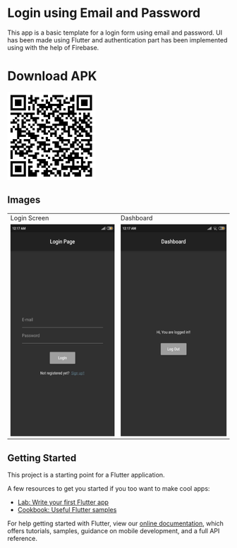# Login using Email and Password

This app is a basic template for a login form using email and password. UI has been made using Flutter and authentication part has been implemented using with the help of Firebase.

# Download APK
![alt](https://github.com/ssreeramj/Flutter-Basic-Login-Form/blob/master/download.png)

## Images
<table>
  <tr>
    <td>Login Screen</td>
     <td>Dashboard</td>
  </tr>
  <tr>
    <td><img src="images/loginpage.jpg" width=270 height=480></td>
    <td><img src="images/dashboard.jpg" width=270 height=480></td>
  </tr>
 </table>

## Getting Started

This project is a starting point for a Flutter application.

A few resources to get you started if you too want to make cool apps:

- [Lab: Write your first Flutter app](https://flutter.dev/docs/get-started/codelab)
- [Cookbook: Useful Flutter samples](https://flutter.dev/docs/cookbook)

For help getting started with Flutter, view our
[online documentation](https://flutter.dev/docs), which offers tutorials,
samples, guidance on mobile development, and a full API reference.
